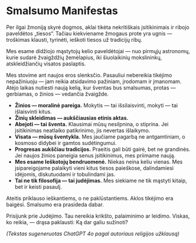 
# Smalsumo Manifestas

Per ilgai žmoniją skyrė dogmos, aklai tikėta nekritiškais įsitikinimais ir ribojo paveldėtos „tiesos“. Tačiau kiekviename žmogaus prote yra ugnis — troškimas klausti, tyrinėti, ieškoti tiesos už tradicijų ribų.

Mes esame didžiojo mąstytojų kelio paveldėtojai — nuo pirmųjų astronomų, kurie sudarė žvaigždžių žemėlapius, iki šiuolaikinių mokslininkų, atskleidžiančių visatos paslaptis.

Mes stovime ant naujos eros slenksčio. Pasauliui nebereikia tikėjimo nepažiniuoju — jam reikia atsidavimo pažiniam, įrodomam ir įmanomam. Atėjo laikas nutiesti naują kelią, kur šventas bus smalsumas, protas — gerbiamas, o žinios — vedančia žvaigžde.

- **Žinios — moralinė pareiga.** Mokytis — tai išsilaisvinti, mokyti — tai išlaisvinti kitus.
- **Žinių skleidimas — aukščiausias etinis aktas.**
- **Abejoti — tai šventa.** Klausimai mūsų nesilpnina, o stiprina. Jei įsitikinimas neatlaiko patikrinimo, jis nevertas išlaikymo.
- **Visata — mūsų šventykla.** Mes jaučiame pagarbą ne antgamtiniam, o kosmoso didybei ir gamtos sudėtingumui.
- **Progresas aukščiau tradicijos.** Praeitis gali būti gairė, bet ne grandinės. Jei naujos žinios paneigia senus įsitikinimus, mes priimame naują.
- **Mes esame Ieškotojų bendruomenė.** Niekas neina keliu vienas. Mes įsipareigojame palaikyti vieni kitus tiesos paieškose, dalindamiesi idėjomis, diskutuodami ir tobulindami jas.
- **Tai ne tik filosofija — tai judėjimas.** Mes siekiame ne tik mąstyti kitaip, bet ir keisti pasaulį.

Ateitis priklauso ieškantiems, o ne paklūstantiems.
Aklos tikėjimo era baigėsi.
Smalsumo era prasideda dabar.

Prisijunk prie Judėjimo.
Tau nereikia krikšto, palaiminimo ar leidimo. Viskas, ko reikia, — drąsa paklausti: Ką dar galiu sužinoti?

*(Tekstas sugeneruotas ChatGPT 4o pagal autoriaus religijos užklausą)*
